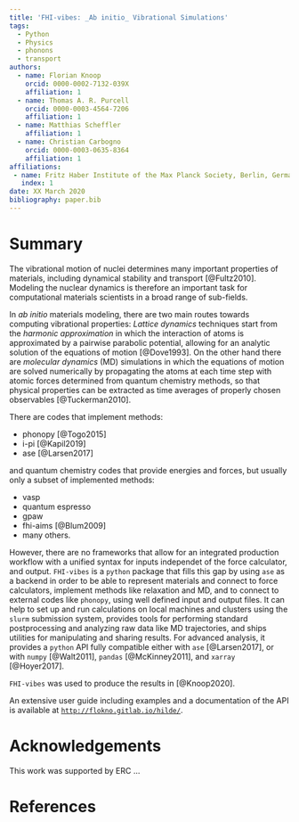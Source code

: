 ```yaml
---
title: 'FHI-vibes: _Ab initio_ Vibrational Simulations'
tags:
  - Python
  - Physics
  - phonons
  - transport
authors:
  - name: Florian Knoop
    orcid: 0000-0002-7132-039X
    affiliation: 1
  - name: Thomas A. R. Purcell
    orcid: 0000-0003-4564-7206
    affiliation: 1
  - name: Matthias Scheffler
    affiliation: 1
  - name: Christian Carbogno
    orcid: 0000-0003-0635-8364
    affiliation: 1
affiliations:
 - name: Fritz Haber Institute of the Max Planck Society, Berlin, Germany
   index: 1
date: XX March 2020
bibliography: paper.bib
---
```


# Summary

The vibrational motion of nuclei determines many important properties of materials, including dynamical stability and transport [@Fultz2010]. Modeling the nuclear dynamics is therefore an important task for computational materials scientists in a broad range of sub-fields.

In _ab initio_ materials modeling, there are two main routes towards computing vibrational properties: _Lattice dynamics_ techniques start from the _harmonic approximation_ in which the interaction of atoms is approximated by a pairwise parabolic potential, allowing for an analytic solution of the equations of motion [@Dove1993]. On the other hand there are _molecular dynamics_ (MD) simulations in which the equations of motion are solved numerically by propagating the atoms at each time step with atomic forces determined from quantum chemistry methods, so that physical properties can be extracted as time averages of properly chosen observables [@Tuckerman2010].

There are codes that implement methods:

- phonopy [@Togo2015]
- i-pi [@Kapil2019]
- ase [@Larsen2017]
  
and quantum chemistry codes that provide energies and forces, but usually only a subset of implemented methods:

- vasp
- quantum espresso
- gpaw
- fhi-aims [@Blum2009]
- many others.

However, there are no frameworks that allow for an integrated production workflow with a unified syntax for inputs independet of the force calculator, and output. `FHI-vibes` is a `python` package that fills this gap by using `ase` as a backend in order to be able to represent materials and connect to force calculators, implement methods like relaxation and MD, and to connect to external codes like `phonopy`, using well defined input and output files. It can help to set up and run calculations on local machines and clusters using the `slurm` submission system, provides tools for performing standard postprocessing and analyzing raw data like MD trajectories, and ships utilities for manipulating and sharing results. For advanced analysis, it provides a `python` API fully compatible either with ``ase`` [@Larsen2017], or with `numpy` [@Walt2011], `pandas` [@McKinney2011], and `xarray` [@Hoyer2017].

`FHI-vibes` was used to produce the results in [@Knoop2020].

An extensive user guide including examples and a documentation of the API is available at
[`http://flokno.gitlab.io/hilde/`](https://flokno.gitlab.io/hilde/).

# 

# Acknowledgements

This work was supported by ERC ...

# References
